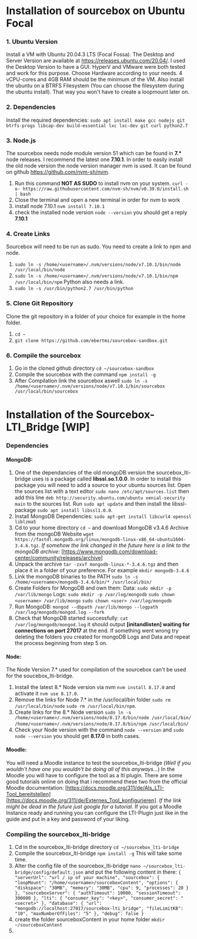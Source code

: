 # Installation of sourcebox on Ubuntu Focal
### 1. Ubuntu Version
Install a VM with Ubuntu 20.04.3 LTS (Focal Fossa). The Desktop and Server Version are available at https://releases.ubuntu.com/20.04/. I used the Desktop Version to have a GUI.
HyperV and VMware were both tested and work for this purpose. Choose Hardware according to your needs. 4 vCPU-cores and 4GB RAM should be the minimum of the VM. Also install the ubuntu on a BTRFS Filesystem (You can choose the filesystem during the ubuntu install). That way you won't have to create a loopmount later on.
### 2. Dependencies
Install the required dependencies:
`sudo apt install make gcc nodejs git btrfs-progs libcap-dev build-essential lxc lxc-dev git curl python2.7`
### 3. Node.js
The sourcebox needs node module version 51 which can be found in __7.*__ node releases. I recommend the latest one __7.10.1__. In order to easily install the old node version the node version manager nvm is used. It can be found on github https://github.com/nvm-sh/nvm. 
1. Run this command __NOT AS SUDO__ to install nvm on your system. `curl -o- https://raw.githubusercontent.com/nvm-sh/nvm/v0.39.0/install.sh | bash`
2. Close the terminal and open a new terminal in order for nvm to work
3. install node 7.10.1 `nvm install 7.10.1`
4. check the installed node version `node --version` you should get a reply __7.10.1__
### 4. Create Links
Sourcebox will need to be run as sudo. You need to create a link to npm and node.
1. `sudo ln -s /home/<username>/.nvm/versions/node/v7.10.1/bin/node /usr/local/bin/node`
2. `sudo ln -s /home/<username>/.nvm/versions/node/v7.10.1/bin/npm /usr/local/bin/npm`
Python also needs a link.
1. `sudo ln -s /usr/bin/python2.7 /usr/bin/python`
### 5. Clone Git Repository
Clone the git repository in a folder of your choice for example in the home folder.
1. `cd ~`
2. `git clone https://github.com/ebertmi/sourcebox-sandbox.git`
### 6. Compile the sourcebox
1. Go in the cloned github directory `cd ~/sourcebox-sandbox`
2. Compile the sourcebox with the command `npm install -g`
3. After Compilation link the sourcebox aswell `sudo ln -s /home/<username>/.nvm/versions/node/v7.10.1/bin/sourcebox /usr/local/bin/sourcebox`
# Installation of the Sourcebox-LTI_Bridge \[WIP\]
### Dependencies
#### MongoDB: 
1. One of the dependancies of the old mongoDB version the sourcebox_lti-bridge uses is a package called __libssl.so.1.0.0__. In order to install this package you will need to add a source to your ubuntu sources list. Open the sources list with a text editor `sudo nano /etc/apt/sources.list` then add this line `deb http://security.ubuntu.com/ubuntu xenial-security main` to the sources list. Run `sudo apt update` and then install the libssl-package `sudo apt install libssl1.0.0`.
2. Install MongoDB Dependencies: `sudo apt-get install libcurl4 openssl liblzma5`
3. Cd to your home directory `cd ~` and download MongoDB v3.4.6 Archive from the mongoDB Website `wget https://fastdl.mongodb.org/linux/mongodb-linux-x86_64-ubuntu1604-3.4.6.tgz`. *If somehow the link changed in the future here is a link to the mongoDB archive:* [https://www.mongodb.com/download-center/community/releases/archive]
4. Unpack the archive `tar -zxvf mongodb-linux-*-3.4.6.tgz` and then place it in a folder of your preference. For example `mkdir mongodb-3.4.6`
5. Link the mongoDB binaries to the PATH `sudo ln -s  /home/<username>/mongodb-3.4.6/bin/* /usr/local/bin/`
6. Create Folders for MongoDB and own them: Data: `sudo mkdir -p /var/lib/mongo` Logs: `sudo mkdir -p /var/log/mongodb` `sudo chown <username> /var/lib/mongo` `sudo chown <user> /var/log/mongodb`
7. Run MongoDB: `mongod --dbpath /var/lib/mongo --logpath /var/log/mongodb/mongod.log --fork`
8. Check that MongoDB started successfully: `cat /var/log/mongodb/mongod.log` it should output __\[initandlisten\] waiting for connections on port 27017__ at the end. If something went wrong try deleting the folders you created for mongoDB Logs and Data and repeat the process beginning from step 5 on.
#### Node:
The Node Version 7.* used for compilation of the sourcebox can't be used for the soucebox_lti-bridge.
1. Install the latest 8.* Node version via nvm `nvm install 8.17.0` and activate it `nvm use 8.17.0`.
2. Remove the links for Node 7.* in the /usr/local/bin folder `sudo rm /usr/local/bin/node` `sudo rm /usr/local/bin/npm`.
3. Create links for the 8.* Node version `sudo ln -s /home/<username>/.nvm/versions/node/8.17.0/bin/node /usr/local/bin/` `/home/<username>/.nvm/versions/node/8.17.0/bin/npm /usr/local/bin/`
4. Check your Node version with the command `node --version` and `sudo node --version` you should get __8.17.0__ in both cases.
#### Moodle:
You will need a Moodle instance to test the sourcebox_lti-bridge (*Well if you wouldn't have one you wouldn't be doing all of this anyways...*) In the Moodle you will have to configure the tool as a lti plugin. There are some good tutorials online on doing that i recommend these two from the official Moodle documentation: [https://docs.moodle.org/311/de/Als_LTI-Tool_bereitstellen] [https://docs.moodle.org/311/de/Externes_Tool_konfigurieren]. *If the link might be dead in the future just google for a tutorial.* If you got a Moodle Instance ready and running you can configure the LTI-Plugin just like in the guide and put in a key and password of your liking.
### Compiling the sourcebox_lti-bridge
1. Cd in the sourcebox_lti-bridge directory `cd ~/sourcebox_lti-bridge`
2. Compile the sourcebox_lti-bridge `npm install -g` This will take some time.
3. Alter the config file of the sourcebox_lti-bridge `nano ~/sourcebox_lti-bridge/config/default.json` and put the following content in there: 
   `{
    "serverUrl": "url / ip of your machine",
    "sourcebox": {
        "loopMount": "/home/<username>/sourceboxContent",
        "options": {
            "diskspace": "30MB",
            "memory": "30MB",
            "cpu": 9,
            "processes": 20
        }
    },
    "sourceboxServer": {
        "authTimeout": 10000,
        "sessionTimeout": 300000
    },
    "lti": {
        "consumer_key": "<key>",
        "consumer_secret": "<secret>"
    },
    "database": {
        "url": "mongodb://localhost:27017/sourcebox-lti_bridge",
        "fileLimitKB": "10",
        "maxNumberOfFiles": "5"
    },
    "debug": false
}`
4. create the folder sourceboxContent in your home folder `mkdir ~/sourceboxContent`
5. 
